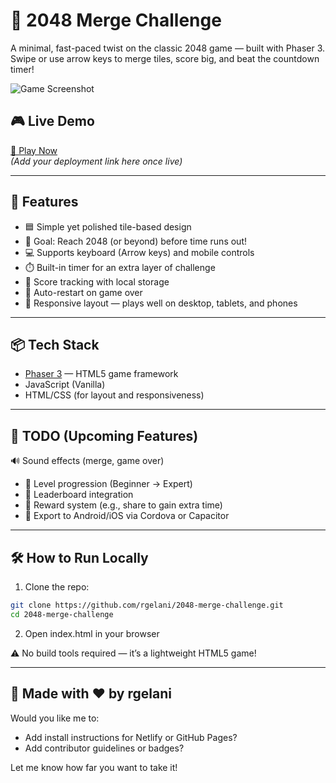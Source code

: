 # 🧠 2048 Merge Challenge

A minimal, fast-paced twist on the classic 2048 game — built with Phaser 3.  
Swipe or use arrow keys to merge tiles, score big, and beat the countdown timer!

![Game Screenshot](./screenshot.png) <!-- Replace with actual screenshot if available -->

## 🎮 Live Demo

[🔗 Play Now](https://yourgameurl.com)  
*(Add your deployment link here once live)*

---

## 🚀 Features

- 🟦 Simple yet polished tile-based design
- 🎯 Goal: Reach 2048 (or beyond) before time runs out!
- 💻 Supports keyboard (Arrow keys) and mobile controls
- ⏱️ Built-in timer for an extra layer of challenge
- 💾 Score tracking with local storage
- 🔁 Auto-restart on game over
- 📱 Responsive layout — plays well on desktop, tablets, and phones

---

## 📦 Tech Stack

- [Phaser 3](https://phaser.io/) — HTML5 game framework
- JavaScript (Vanilla)
- HTML/CSS (for layout and responsiveness)

---

## 📌 TODO (Upcoming Features)

🔊 Sound effects (merge, game over)

- 🧩 Level progression (Beginner → Expert)
- 🥇 Leaderboard integration
- 🎁 Reward system (e.g., share to gain extra time)
- 📱 Export to Android/iOS via Cordova or Capacitor

---

## 🛠️ How to Run Locally

1. Clone the repo:

```bash
git clone https://github.com/rgelani/2048-merge-challenge.git
cd 2048-merge-challenge
```

2. Open index.html in your browser

⚠️ No build tools required — it’s a lightweight HTML5 game!

---

## 👋 Made with ❤️ by rgelani

Would you like me to:
- Add install instructions for Netlify or GitHub Pages?
- Add contributor guidelines or badges?

Let me know how far you want to take it!
